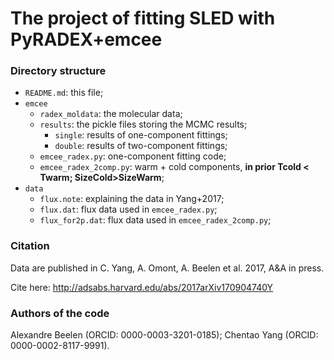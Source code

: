 # The project of fitting SLED with PyRADEX+emcee
### Directory structure 

- `README.md`: this file;
- `emcee`
	- `radex_moldata`: the molecular data;
	- `results`: the pickle files storing the MCMC results;
		- `single`: results of one-component fittings;
		- `double`: results of two-component fittings;
	- `emcee_radex.py`: one-component fitting code;
	- `emcee_radex_2comp.py`: warm + cold components, **in prior Tcold < Twarm; SizeCold>SizeWarm**;
- `data`
	- `flux.note`: explaining the data in Yang+2017;
	- `flux.dat`: flux data used in `emcee_radex.py`;
	- `flux_for2p.dat`: flux data used in `emcee_radex_2comp.py`;

### Citation
Data are published in C. Yang, A. Omont, A. Beelen et al. 2017, A&A in press. 

Cite here: http://adsabs.harvard.edu/abs/2017arXiv170904740Y

### Authors of the code

Alexandre Beelen (ORCID: 0000-0003-3201-0185); Chentao Yang (ORCID: 0000-0002-8117-9991).